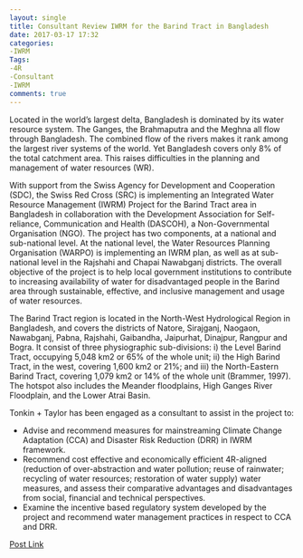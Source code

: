 ```yaml
---
layout: single
title: Consultant Review IWRM for the Barind Tract in Bangladesh
date: 2017-03-17 17:32
categories: 
-IWRM
Tags: 
-4R
-Consultant
-IWRM
comments: true
---
```


Located in the world’s largest delta, Bangladesh is dominated by its water resource system. The Ganges, the Brahmaputra and the Meghna all flow through Bangladesh. The combined flow of the rivers makes it rank among the largest river systems of the world. Yet Bangladesh covers only 8% of the total catchment area. This raises difficulties in the planning and management of water resources (WR).

With support from the Swiss Agency for Development and Cooperation (SDC), the Swiss Red Cross (SRC) is implementing an Integrated Water Resource Management (IWRM) Project for the Barind Tract area in Bangladesh in collaboration with the Development Association for Self-reliance, Communication and Health (DASCOH), a Non-Governmental Organisation (NGO). The project has two components, at a national and sub-national level. At the national level, the Water Resources Planning Organisation (WARPO) is implementing an IWRM plan, as well as at sub-national level in the Rajshahi and Chapai Nawabganj districts. The overall objective of the project is to help local government institutions to contribute to increasing availability of water for disadvantaged people in the Barind area through sustainable, effective, and inclusive management and usage of water resources.

The Barind Tract region is located in the North-West Hydrological Region in Bangladesh, and covers the districts of Natore, Sirajganj, Naogaon, Nawabganj, Pabna, Rajshahi, Gaibandha, Jaipurhat, Dinajpur, Rangpur and Bogra. It consist of three physiographic sub-divisions: i) the Level Barind Tract, occupying 5,048 km2 or 65% of the whole unit; ii) the High Barind Tract, in the west, covering 1,600 km2 or 21%; and iii) the North-Eastern Barind Tract, covering 1,079 km2 or 14% of the whole unit (Brammer, 1997). The hotspot also includes the Meander floodplains, High Ganges River Floodplain, and the Lower Atrai Basin.

Tonkin + Taylor has been engaged as a consultant to assist in the project to:
<ul>
	<li>Advise and recommend measures for mainstreaming Climate Change Adaptation (CCA) and Disaster Risk Reduction (DRR) in IWRM framework.</li>
	<li>Recommend cost effective and economically efficient 4R-aligned (reduction of over-abstraction and water pollution; reuse of rainwater; recycling of water resources; restoration of water supply) water measures, and assess their comparative advantages and disadvantages from social, financial and technical perspectives.</li>
	<li>Examine the incentive based regulatory system developed by the project and recommend water management practices in respect to CCA and DRR.</li>
</ul>
<a href="https://www.linkedin.com/pulse/integrated-water-resource-management-iwrm-barind-tract-fakhruddin" target="_blank">Post Link</a>

